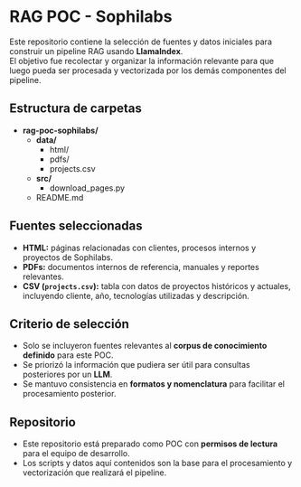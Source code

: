 # RAG POC - Sophilabs

Este repositorio contiene la selección de fuentes y datos iniciales para construir un pipeline RAG usando **LlamaIndex**.  
El objetivo fue recolectar y organizar la información relevante para que luego pueda ser procesada y vectorizada por los demás componentes del pipeline.

## Estructura de carpetas

- **rag-poc-sophilabs/**
  - **data/**
    - html/
    - pdfs/
    - projects.csv
  - **src/**
    - download_pages.py
  - README.md

## Fuentes seleccionadas

- **HTML:** páginas relacionadas con clientes, procesos internos y proyectos de Sophilabs.  
- **PDFs:** documentos internos de referencia, manuales y reportes relevantes.  
- **CSV (`projects.csv`):** tabla con datos de proyectos históricos y actuales, incluyendo cliente, año, tecnologías utilizadas y descripción.

## Criterio de selección

- Solo se incluyeron fuentes relevantes al **corpus de conocimiento definido** para este POC.  
- Se priorizó la información que pudiera ser útil para consultas posteriores por un **LLM**.  
- Se mantuvo consistencia en **formatos y nomenclatura** para facilitar el procesamiento posterior.

## Repositorio

- Este repositorio está preparado como POC con **permisos de lectura** para el equipo de desarrollo.  
- Los scripts y datos aquí contenidos son la base para el procesamiento y vectorización que realizará el pipeline.
